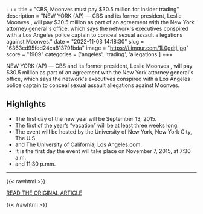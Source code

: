 +++
title = "CBS, Moonves must pay $30.5 million for insider trading"
description = "NEW YORK (AP) — CBS and its former president, Leslie Moonves , will pay $30.5 million as part of an agreement with the New York attorney general's office, which says the network's executives conspired with a Los Angeles police captain to conceal sexual assault allegations against Moonves."
date = "2022-11-03 14:18:30"
slug = "6363cd95fdd24ca813791bda"
image = "https://i.imgur.com/1L0gdtj.jpg"
score = "1909"
categories = ['angeles', 'trading', 'allegations']
+++

NEW YORK (AP) — CBS and its former president, Leslie Moonves , will pay $30.5 million as part of an agreement with the New York attorney general's office, which says the network's executives conspired with a Los Angeles police captain to conceal sexual assault allegations against Moonves.

## Highlights

- The first day of the new year will be September 13, 2015.
- The first of the year’s “vacation” will be at least three weeks long.
- The event will be hosted by the University of New York, New York City, The U.S.
- and The University of California, Los Angeles.com.
- It is the first day the event will take place on November 7, 2015, at 7:30 a.m.
- and 11:30 p.mm.

---

{{< rawhtml >}}
  <p class="article-category">
    <a target="_blank" href="https://apnews.com/article/business-new-york-sexual-assault-leslie-moonves-e8cf45d5bd152085ee83143d63823802?utm_source=homepage&amp;utm_medium=TopNews&amp;utm_campaign=position_09">READ THE ORIGINAL ARTICLE</a>
  </p>
{{< /rawhtml >}}
